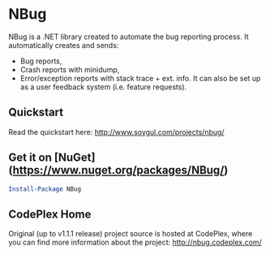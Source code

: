 # NBug
NBug is a .NET library created to automate the bug reporting process. It automatically creates and sends:
* Bug reports,
* Crash reports with minidump,
* Error/exception reports with stack trace + ext. info.
It can also be set up as a user feedback system (i.e. feature requests).

## Quickstart
Read the quickstart here: http://www.soygul.com/projects/nbug/

## Get it on [NuGet] (https://www.nuget.org/packages/NBug/)

```powershell
Install-Package NBug
```

## CodePlex Home
Original (up to v1.1.1 release) project source is hosted at CodePlex, where you can find more information about the project: http://nbug.codeplex.com/
